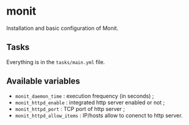 # monit

Installation and basic configuration of Monit.

## Tasks

Everything is in the `tasks/main.yml` file.

## Available variables

* `monit_daemon_time` : execution frequency (in seconds) ;
* `monit_httpd_enable` : integrated http server enabled or not ;
* `monit_httpd_port` : TCP port of http server ;
* `monit_httpd_allow_items` : IP/hosts allow to conenct to http server.
